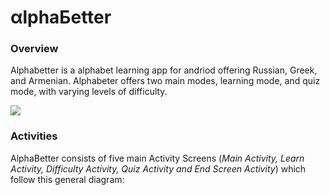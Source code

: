 # αlphaБetter

### Overview
  Alphabetter is a alphabet learning app for andriod offering Russian, Greek, and Armenian. Alphabeter offers two main modes, learning mode, and quiz mode, with varying levels of difficulty. 

<a href="http://www.youtube.com/watch?feature=player_embedded&v=YOUTUBE_VIDEO_ID_HERE
" target="_blank"><img src="http://img.youtube.com/vi/YOUTUBE_VIDEO_ID_HERE/0.jpg"/></a>

### Activities
  AlphaBetter consists of five main Activity Screens (*Main Activity, Learn Activity, Difficulty Activity, Quiz Activity and End Screen Activity*) which follow this general diagram:
  
  <a href="https://github.com/khjharris/EC327_Project/documentation/AlphaBetterDiagram.png"> </a>
